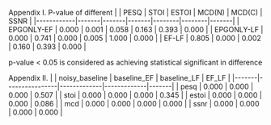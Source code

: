 
Appendix I. P-value of different 
|            | PESQ  | STOI  | ESTOI | MCD(N) | MCD(C) | SSNR  |
|------------|-------|-------|-------|--------|--------|-------|
| EPGONLY-EF | 0.000 | 0.001 | 0.058 | 0.163  | 0.393  | 0.000 |
| EPGONLY-LF | 0.000 | 0.741 | 0.000 | 0.005  | 1.000  | 0.000 |
| EF-LF      | 0.805 | 0.000 | 0.002 | 0.160  | 0.393  | 0.000 |

p-value < 0.05 is considered as achieving statistical significant in difference
  
Appendix II. 
|       | noisy_baseline | baseline_EF | baseline_LF | EF_LF |
|-------|----------------|-------------|-------------|-------|
| pesq  | 0.000          | 0.000       | 0.000       | 0.507 |
| stoi  | 0.000          | 0.000       | 0.000       | 0.345 |
| estoi | 0.000          | 0.000       | 0.000       | 0.086 |
| mcd   | 0.000          | 0.000       | 0.000       | 0.000 |
| ssnr  | 0.000          | 0.000       | 0.000       | 0.000 |
